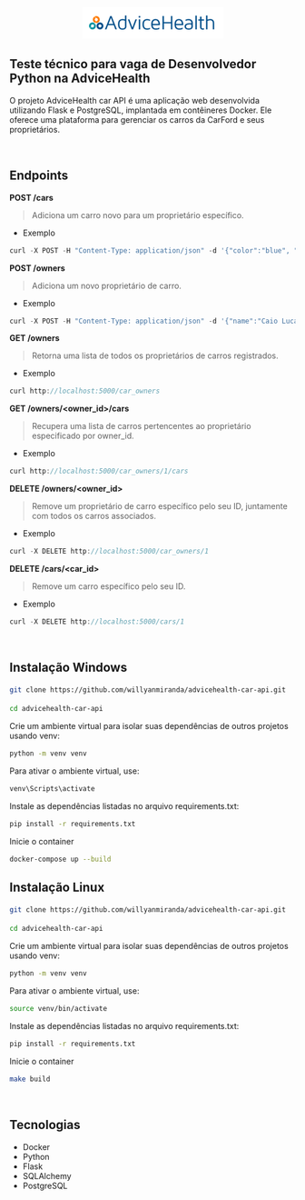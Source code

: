 <div>
  <div align="center">
    <img src="./assets/logo_advice.png" />
  </div>
  
  <h2>Teste técnico para vaga de Desenvolvedor Python na AdviceHealth</h2>
</div>

O projeto AdviceHealth car API é uma aplicação web desenvolvida utilizando Flask e PostgreSQL, implantada em contêineres Docker. Ele oferece uma plataforma para gerenciar os carros da CarFord e seus proprietários.

<br/>

## Endpoints

**POST /cars**<br/>
> Adiciona um carro novo para um proprietário específico.
- Exemplo
```ts
curl -X POST -H "Content-Type: application/json" -d '{"color":"blue", "model":"sedan", "owner_id":1}' http://localhost:5000/cars
```

**POST /owners**<br/>
> Adiciona um novo proprietário de carro.
- Exemplo
```ts
curl -X POST -H "Content-Type: application/json" -d '{"name":"Caio Lucas", "email":"caio@example.com"}' http://localhost:5000/car_owners
```

**GET /owners**<br/>
> Retorna uma lista de todos os proprietários de carros registrados.
- Exemplo
```ts
curl http://localhost:5000/car_owners
```

**GET /owners/<owner_id>/cars**<br/>
> Recupera uma lista de carros pertencentes ao proprietário especificado por owner_id.
- Exemplo
```ts
curl http://localhost:5000/car_owners/1/cars
```

**DELETE /owners/<owner_id>**<br/>
> Remove um proprietário de carro específico pelo seu ID, juntamente com todos os carros associados.
- Exemplo
```ts
curl -X DELETE http://localhost:5000/car_owners/1
```

**DELETE /cars/<car_id>**<br/>
> Remove um carro específico pelo seu ID.
- Exemplo
```ts
curl -X DELETE http://localhost:5000/cars/1
```

<br/>

## Instalação Windows

```bash
git clone https://github.com/willyanmiranda/advicehealth-car-api.git

cd advicehealth-car-api
```

Crie um ambiente virtual para isolar suas dependências de outros projetos usando venv:

```bash
python -m venv venv
```

Para ativar o ambiente virtual, use:

```bash
venv\Scripts\activate
```

Instale as dependências listadas no arquivo requirements.txt:

```bash
pip install -r requirements.txt
```

Inicie o container
```bash
docker-compose up --build
```

## Instalação Linux

```bash
git clone https://github.com/willyanmiranda/advicehealth-car-api.git

cd advicehealth-car-api
```

Crie um ambiente virtual para isolar suas dependências de outros projetos usando venv:

```bash
python -m venv venv
```

Para ativar o ambiente virtual, use:

```bash
source venv/bin/activate
```

Instale as dependências listadas no arquivo requirements.txt:

```bash
pip install -r requirements.txt
```

Inicie o container
```bash
make build
```
<br/>

## Tecnologias
- Docker
- Python
- Flask
- SQLAlchemy
- PostgreSQL